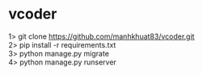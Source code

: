 # vcoder
1> git clone https://github.com/manhkhuat83/vcoder.git
<br>
2> pip install -r requirements.txt
<br>
3> python manage.py migrate
<br>
4> python manage.py runserver
